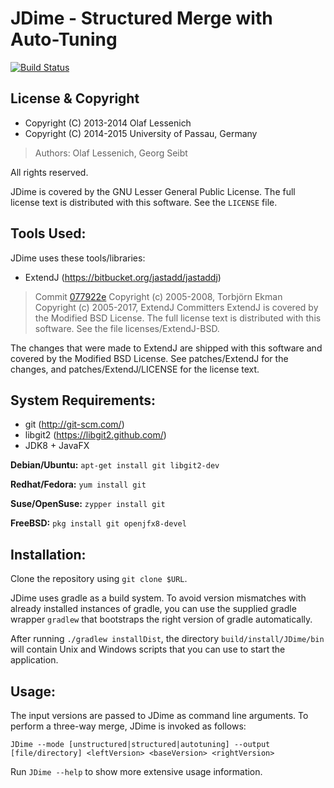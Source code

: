 # JDime  -  Structured Merge with Auto-Tuning

[![Build Status](https://travis-ci.org/se-passau/jdime.svg?branch=master)](https://travis-ci.org/se-passau/jdime)

## License & Copyright
* Copyright (C) 2013-2014 Olaf Lessenich
* Copyright (C) 2014-2015 University of Passau, Germany
> Authors: Olaf Lessenich, Georg Seibt

All rights reserved.

JDime is covered by the GNU Lesser General Public License.
The full license text is distributed with this software. See the `LICENSE` file.

## Tools Used:
JDime uses these tools/libraries:

* ExtendJ (https://bitbucket.org/jastadd/jastaddj)
> Commit [077922e](https://bitbucket.org/extendj/extendj/commits/077922ed7dc8277794d23b3464017c4a40568375)
> Copyright (c) 2005-2008, Torbjörn Ekman
> Copyright (c) 2005-2017, ExtendJ Committers
> ExtendJ is covered by the Modified BSD License.
> The full license text is distributed with this software.
> See the file licenses/ExtendJ-BSD.

The changes that were made to ExtendJ are shipped with this software
and covered by the Modified BSD License.
See patches/ExtendJ for the changes,
and patches/ExtendJ/LICENSE for the license text.

## System Requirements:
* git (http://git-scm.com/)
* libgit2 (https://libgit2.github.com/)
* JDK8 + JavaFX

__Debian/Ubuntu:__
`apt-get install git libgit2-dev`

__Redhat/Fedora:__
`yum install git`

__Suse/OpenSuse:__
`zypper install git`

__FreeBSD:__
`pkg install git openjfx8-devel`

## Installation:
Clone the repository using `git clone $URL`.

JDime uses gradle as a build system.
To avoid version mismatches with already installed instances of gradle, you can use the supplied gradle wrapper `gradlew` that bootstraps the right version of gradle automatically.


After running `./gradlew installDist`, the directory `build/install/JDime/bin` will contain Unix and Windows scripts that you can use to start the application.

## Usage:
The input versions are passed to JDime as command line arguments. To perform a three-way merge, JDime is invoked as follows:

`JDime --mode [unstructured|structured|autotuning] --output [file/directory] <leftVersion> <baseVersion> <rightVersion>`

Run `JDime --help` to show more extensive usage information.

